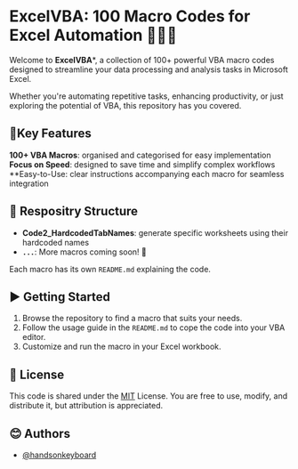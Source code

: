 # ExcelVBA: 100 Macro Codes for Excel Automation 🚀🚀🚀

Welcome to **ExcelVBA***, a collection of 100+ powerful VBA macro codes designed to streamline your data processing and analysis tasks in Microsoft Excel. 

Whether you're automating repetitive tasks, enhancing productivity, or just exploring the potential of VBA, this repository has you covered. 


## 🌟Key Features
**100+ VBA Macros**: organised and categorised for easy implementation 
**Focus on Speed**: designed to save time and simplify complex workflows 
**Easy-to-Use: clear instructions accompanying each macro for seamless integration 

## 📙 Respositry Structure
- **Code2_HardcodedTabNames**: generate specific worksheets using their hardcoded names
- **`...`**: More macros coming soon! 🤩

Each macro has its own `README.md` explaining the code. 

## ▶ Getting Started
1. Browse the repository to find a macro that suits your needs.
2. Follow the usage guide in the `README.md` to cope the code into your VBA editor.
3. Customize and run the macro in your Excel workbook.

## 📜 License
  
This code is shared under the [MIT](https://choosealicense.com/licenses/mit/) License. You are free to use, modify, and distribute it, but attribution is appreciated. 

## 😊 Authors

- [@handsonkeyboard](https://www.github.com/handsonkeyboard)
